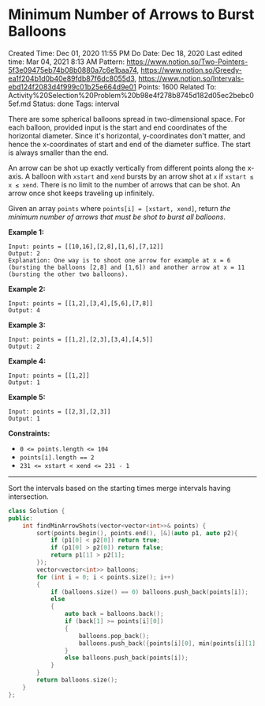 # Minimum Number of Arrows to Burst Balloons

Created Time: Dec 01, 2020 11:55 PM
Do Date: Dec 18, 2020
Last edited time: Mar 04, 2021 8:13 AM
Pattern: https://www.notion.so/Two-Pointers-5f3e09475eb74b08b0880a7c6e1baa74, https://www.notion.so/Greedy-ea1f204b1d0b40e89fdb87f6dc8055d3, https://www.notion.so/Intervals-ebd124f2083d4f999c01b25e664d9e01
Points: 1600
Related To: Activity%20Selection%20Problem%20b98e4f278b8745d182d05ec2bebc05ef.md
Status: done
Tags: interval

There are some spherical balloons spread in two-dimensional space. For each balloon, provided input is the start and end coordinates of the horizontal diameter. Since it's horizontal, y-coordinates don't matter, and hence the x-coordinates of start and end of the diameter suffice. The start is always smaller than the end.

An arrow can be shot up exactly vertically from different points along the x-axis. A balloon with `xstart` and `xend` bursts by an arrow shot at `x` if `xstart ≤ x ≤ xend`. There is no limit to the number of arrows that can be shot. An arrow once shot keeps traveling up infinitely.

Given an array `points` where `points[i] = [xstart, xend]`, return *the minimum number of arrows that must be shot to burst all balloons*.

**Example 1:**

```
Input: points = [[10,16],[2,8],[1,6],[7,12]]
Output: 2
Explanation: One way is to shoot one arrow for example at x = 6 (bursting the balloons [2,8] and [1,6]) and another arrow at x = 11 (bursting the other two balloons).

```

**Example 2:**

```
Input: points = [[1,2],[3,4],[5,6],[7,8]]
Output: 4

```

**Example 3:**

```
Input: points = [[1,2],[2,3],[3,4],[4,5]]
Output: 2

```

**Example 4:**

```
Input: points = [[1,2]]
Output: 1

```

**Example 5:**

```
Input: points = [[2,3],[2,3]]
Output: 1

```

**Constraints:**

- `0 <= points.length <= 104`
- `points[i].length == 2`
- `231 <= xstart < xend <= 231 - 1`

---

Sort the intervals based on the starting times merge intervals having intersection. 

```cpp
class Solution {
public:
    int findMinArrowShots(vector<vector<int>>& points) {
        sort(points.begin(), points.end(), [&](auto p1, auto p2){
            if (p1[0] < p2[0]) return true; 
            if (p1[0] > p2[0]) return false;
            return p1[1] > p2[1]; 
        });
        vector<vector<int>> balloons; 
        for (int i = 0; i < points.size(); i++)
        {
            if (balloons.size() == 0) balloons.push_back(points[i]); 
            else
            {
                auto back = balloons.back(); 
                if (back[1] >= points[i][0])
                {
                    balloons.pop_back(); 
                    balloons.push_back({points[i][0], min(points[i][1], back[1])});
                }
                else balloons.push_back(points[i]); 
            }
        }
        return balloons.size(); 
    }
};
```